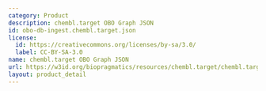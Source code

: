 ```yaml
---
category: Product
description: chembl.target OBO Graph JSON
id: obo-db-ingest.chembl.target.json
license:
  id: https://creativecommons.org/licenses/by-sa/3.0/
  label: CC-BY-SA-3.0
name: chembl.target OBO Graph JSON
url: https://w3id.org/biopragmatics/resources/chembl.target/chembl.target.json
layout: product_detail
---
```

